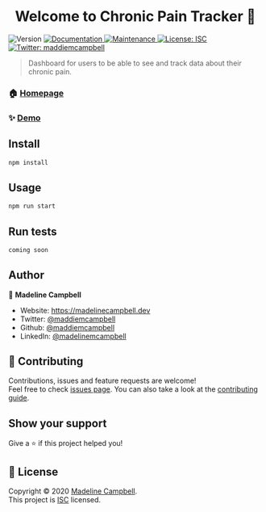 <h1 align="center">Welcome to Chronic Pain Tracker 👋</h1>
<p>
  <img alt="Version" src="https://img.shields.io/badge/version-1.0.0-blue.svg?cacheSeconds=2592000" />
  <a href="https://github.com/SanDiegoCodeSchool/react-parcel#readme" target="_blank">
    <img alt="Documentation" src="https://img.shields.io/badge/documentation-yes-brightgreen.svg" />
  </a>
  <a href="https://github.com/SanDiegoCodeSchool/react-parcel/graphs/commit-activity" target="_blank">
    <img alt="Maintenance" src="https://img.shields.io/badge/Maintained%3F-yes-green.svg" />
  </a>
  <a href="https://github.com/SanDiegoCodeSchool/react-parcel/blob/master/LICENSE" target="_blank">
    <img alt="License: ISC" src="https://img.shields.io/github/license/Maddiemcampbell/Chronic Pain Tracker" />
  </a>
  <a href="https://twitter.com/maddiemcampbell" target="_blank">
    <img alt="Twitter: maddiemcampbell" src="https://img.shields.io/twitter/follow/maddiemcampbell.svg?style=social" />
  </a>
</p>

> Dashboard for users to be able to see and track data about their chronic pain.

### 🏠 [Homepage](https://github.com/Maddiemcampbell/dashboard)

### ✨ [Demo](https://madelinecampbell.dev)

## Install

```sh
npm install
```

## Usage

```sh
npm run start
```

## Run tests

```sh
coming soon
```

## Author

👤 **Madeline Campbell**

* Website: https://madelinecampbell.dev
* Twitter: [@maddiemcampbell](https://twitter.com/maddiemcampbell)
* Github: [@maddiemcampbell](https://github.com/Maddiemcampbell)
* LinkedIn: [@madelinemcampbell](https://www.linkedin.com/in/madelinemcampbell/)

## 🤝 Contributing

Contributions, issues and feature requests are welcome!<br />Feel free to check [issues page](https://github.com/SanDiegoCodeSchool/react-parcel/issues). You can also take a look at the [contributing guide](https://github.com/SanDiegoCodeSchool/react-parcel/blob/master/CONTRIBUTING.md).

## Show your support

Give a ⭐️ if this project helped you!

## 📝 License

Copyright © 2020 [Madeline Campbell](https://github.com/Maddiemcampbell).<br />
This project is [ISC](https://github.com/SanDiegoCodeSchool/react-parcel/blob/master/LICENSE) licensed.
